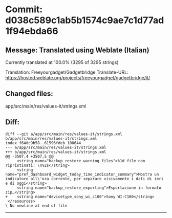 # Commit: d038c589c1ab5b1574c9ae7c1d77ad1f94ebda66
## Message: Translated using Weblate (Italian)

Currently translated at 100.0% (3295 of 3295 strings)

Translation: Freeyourgadget/Gadgetbridge
Translate-URL: https://hosted.weblate.org/projects/freeyourgadget/gadgetbridge/it/
## Changed files:
app/src/main/res/values-it/strings.xml

## Diff:
```
diff --git a/app/src/main/res/values-it/strings.xml b/app/src/main/res/values-it/strings.xml
index f64dc9b58..61596fdeb 100644
--- a/app/src/main/res/values-it/strings.xml
+++ b/app/src/main/res/values-it/strings.xml
@@ -3507,4 +3507,5 @@
     <string name="backup_restore_warning_files">%1d file non ripristinati: \n%2s</string>
     <string name="pref_dashboard_widget_today_time_indicator_summary">Mostra un indicatore all\'ora corrente, per separare visivamente i dati di ieri e di oggi</string>
     <string name="backup_restore_exporting">Esportazione in formato zip…</string>
+    <string name="devicetype_sony_wi_c100">Sony WI-C100</string>
 </resources>
\ No newline at end of file
```
-----------------------------------
